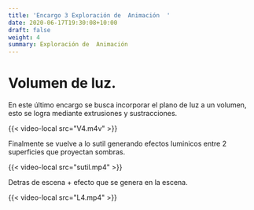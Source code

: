 ```yaml
---
title: 'Encargo 3 Exploración de  Animación  '
date: 2020-06-17T19:30:08+10:00
draft: false
weight: 4
summary: Exploración de  Animación 
---
```



# <a name="top"></a> Volumen de luz.

En este último encargo se busca incorporar el plano de luz a un volumen, esto se logra mediante extrusiones y sustracciones. 



{{< video-local src="V4.m4v" >}}

Finalmente se vuelve a lo sutil generando efectos luminicos entre 2 superficies que proyectan sombras.

{{< video-local src="sutil.mp4" >}}

Detras de escena + efecto que se genera en la escena.

{{< video-local src="L4.mp4" >}}
